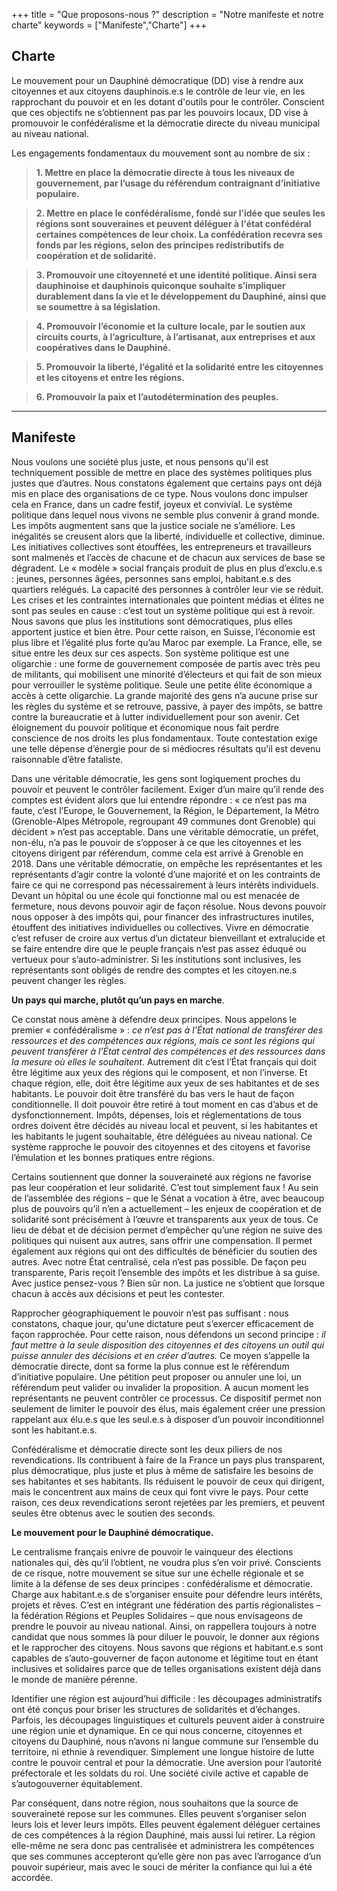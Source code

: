 +++ title = "Que proposons-nous ?" description = "Notre manifeste et notre
charte" keywords = ["Manifeste","Charte"] +++

## Charte

Le mouvement pour un Dauphiné démocratique (DD) vise à rendre aux citoyennes et
aux citoyens dauphinois.e.s le contrôle de leur vie, en les rapprochant du
pouvoir et en les dotant d'outils pour le contrôler. Conscient que ces objectifs
ne s’obtiennent pas par les pouvoirs locaux, DD vise à promouvoir le
confédéralisme et la démocratie directe du niveau municipal au niveau national.

Les engagements fondamentaux du mouvement sont au nombre de six :

> **1. Mettre en place la démocratie directe à tous les niveaux de gouvernement,
> par l’usage du référendum contraignant d’initiative populaire.**

> **2. Mettre en place le confédéralisme, fondé sur l’idée que seules les
> régions sont souveraines et peuvent déléguer à l'état confédéral certaines
> compétences de leur choix. La confédération recevra ses fonds par les régions,
> selon des principes redistributifs de coopération et de solidarité.**

> **3. Promouvoir une citoyenneté et une identité politique. Ainsi sera
> dauphinoise et dauphinois quiconque souhaite s’impliquer durablement dans la
> vie et le développement du Dauphiné, ainsi que se soumettre à sa
> législation.**

> **4. Promouvoir l’économie et la culture locale, par le soutien aux circuits
> courts, à l’agriculture, à l’artisanat, aux entreprises et aux coopératives
> dans le Dauphiné.**

> **5. Promouvoir la liberté, l’égalité et la solidarité entre les citoyennes et
> les citoyens et entre les régions.**

> **6. Promouvoir la paix et l’autodétermination des peuples.**

---

## Manifeste

Nous voulons une société plus juste, et nous pensons qu'il est techniquement
possible de mettre en place des systèmes politiques plus justes que d’autres.
Nous constatons également que certains pays ont déjà mis en place des
organisations de ce type. Nous voulons donc impulser cela en France, dans un
cadre festif, joyeux et convivial. Le système politique dans lequel nous vivons
ne semble plus convenir à grand monde. Les impôts augmentent sans que la justice
sociale ne s’améliore. Les inégalités se creusent alors que la liberté,
individuelle et collective, diminue. Les initiatives collectives sont étouffées,
les entrepreneurs et travailleurs sont malmenés et l’accès de chacune et de
chacun aux services de base se dégradent. Le « modèle » social français produit
de plus en plus d’exclu.e.s : jeunes, personnes âgées, personnes sans emploi,
habitant.e.s des quartiers relégués. La capacité des personnes à contrôler leur
vie se réduit. Les crises et les contraintes internationales que pointent médias
et élites ne sont pas seules en cause : c’est tout un système politique qui est
à revoir. Nous savons que plus les institutions sont démocratiques, plus elles
apportent justice et bien être. Pour cette raison, en Suisse, l’économie est
plus libre et l’égalité plus forte qu’au Maroc par exemple. La France, elle, se
situe entre les deux sur ces aspects. Son système politique est une oligarchie :
une forme de gouvernement composée de partis avec très peu de militants, qui
mobilisent une minorité d’électeurs et qui fait de son mieux pour verrouiller le
système politique. Seule une petite élite économique a accès à cette oligarchie.
La grande majorité des gens n’a aucune prise sur les règles du système et se
retrouve, passive, à payer des impôts, se battre contre la bureaucratie et à
lutter individuellement pour son avenir. Cet éloignement du pouvoir politique
et économique nous fait perdre conscience de nos droits les plus fondamentaux.
Toute contestation exige une telle dépense d’énergie pour de si médiocres
résultats qu’il est devenu raisonnable d’être fataliste.

Dans une véritable démocratie, les gens sont logiquement proches du pouvoir et
peuvent le contrôler facilement. Exiger d’un maire qu’il rende des comptes est
évident alors que lui entendre répondre : « ce n’est pas ma faute, c’est
l’Europe, le Gouvernement, la Région, le Département, la Métro (Grenoble-Alpes
Métropole, regroupant 49 communes dont Grenoble) qui décident » n’est pas
acceptable. Dans une véritable démocratie, un préfet, non-élu, n’a pas le
pouvoir de s’opposer à ce que les citoyennes et les citoyens dirigent par
référendum, comme cela est arrivé à Grenoble en 2018. Dans une véritable
démocratie, on empêche les représentantes et les représentants d’agir contre la
volonté d’une majorité et on les contraints de faire ce qui ne correspond pas
nécessairement à leurs intérêts individuels. Devant un hôpital ou une école qui
fonctionne mal ou est menacée de fermeture, nous devons pouvoir agir de façon
résolue. Nous devons pouvoir nous opposer à des impôts qui, pour financer des
infrastructures inutiles, étouffent des initiatives individuelles ou
collectives. Vivre en démocratie c’est refuser de croire aux vertus d’un
dictateur bienveillant et extralucide et se faire entendre dire que le peuple
français n’est pas assez éduqué ou vertueux pour s’auto-administrer. Si les
institutions sont inclusives, les représentants sont obligés de rendre des
comptes et les citoyen.ne.s peuvent changer les règles.


**Un pays qui marche, plutôt qu’un pays en marche**.

Ce constat nous amène à défendre deux principes. Nous appelons le premier «
confédéralisme » : *ce n’est pas à l’État national de transférer des ressources
et des compétences aux régions, mais ce sont les régions qui peuvent transférer
à l’État central des compétences et des ressources dans la mesure où elles le
souhaitent*. Autrement dit c’est l’État français qui doit être légitime aux yeux
des régions qui le composent, et non l’inverse. Et chaque région, elle, doit
être légitime aux yeux de ses habitantes et de ses habitants. Le pouvoir doit
être transféré du bas vers le haut de façon conditionnelle. Il doit pouvoir être
retiré à tout moment en cas d’abus et de dysfonctionnement. Impôts, dépenses,
lois et réglementations de tous ordres doivent être décidés au niveau local et
peuvent, si les habitantes et les habitants le jugent souhaitable, être
déléguées au niveau national. Ce système rapproche le pouvoir des citoyennes et
des citoyens et favorise l’émulation et les bonnes pratiques entre régions.

Certains soutiennent que donner la souveraineté aux régions ne favorise pas leur
coopération et leur solidarité. C’est tout simplement faux ! Au sein de
l’assemblée des régions – que le Sénat a vocation à être, avec beaucoup plus de
pouvoirs qu’il n’en a actuellement – les enjeux de coopération et de solidarité
sont précisément à l’œuvre et transparents aux yeux de tous. Ce lieu de débat et
de décision permet d’empêcher qu’une région ne suive des politiques qui nuisent
aux autres, sans offrir une compensation. Il permet également aux régions qui
ont des difficultés de bénéficier du soutien des autres. Avec notre État
centralisé, cela n’est pas possible. De façon peu transparente, Paris reçoit
l’ensemble des impôts et les distribue à sa guise. Avec justice pensez-vous ?
Bien sûr non. La justice ne s’obtient que lorsque chacun à accès aux décisions
et peut les contester.

Rapprocher géographiquement le pouvoir n’est pas suffisant : nous constatons,
chaque jour, qu'une dictature peut s’exercer efficacement de façon rapprochée.
Pour cette raison, nous défendons un second principe : *il faut mettre à la
seule disposition des citoyennes et des citoyens un outil qui puisse annuler des
décisions et en créer d’autres.* Ce moyen s’appelle la démocratie directe, dont
sa forme la plus connue est le référendum d’initiative populaire. Une pétition
peut proposer ou annuler une loi, un référendum peut valider ou invalider la
proposition. A aucun moment les représentants ne peuvent contrôler ce processus.
Ce dispositif permet non seulement de limiter le pouvoir des élus, mais
également créer une pression rappelant aux élu.e.s que les seul.e.s à disposer
d’un pouvoir inconditionnel sont les habitant.e.s.

Confédéralisme et démocratie directe sont les deux piliers de nos
revendications. Ils contribuent à faire de la France un pays plus transparent,
plus démocratique, plus juste et plus à même de satisfaire les besoins de ses
habitantes et ses habitants. Ils réduisent le pouvoir de ceux qui dirigent, mais
le concentrent aux mains de ceux qui font vivre le pays. Pour cette raison, ces
deux revendications seront rejetées par les premiers, et peuvent seules être
obtenus avec le soutien des seconds.

**Le mouvement pour le Dauphiné démocratique.**

Le centralisme français enivre de pouvoir le vainqueur des élections nationales
qui, dès qu’il l’obtient, ne voudra plus s’en voir privé. Conscients de ce
risque, notre mouvement se situe sur une échelle régionale et se limite à la
défense de ses deux principes : confédéralisme et démocratie. Charge aux
habitant.e.s de s’organiser ensuite pour défendre leurs intérêts, projets et
rêves. C’est en intégrant une fédération des partis régionalistes – la
fédération Régions et Peuples Solidaires – que nous envisageons de prendre le
pouvoir au niveau national. Ainsi, on rappellera toujours à notre candidat que
nous sommes là pour diluer le pouvoir, le donner aux régions et le rapprocher
des citoyens. Nous savons que régions et habitant.e.s sont capables de
s’auto-gouverner de façon autonome et légitime tout en étant inclusives et
solidaires parce que de telles organisations existent déjà dans le monde de
manière pérenne.

Identifier une région est aujourd’hui difficile : les découpages administratifs
ont été conçus pour briser les structures de solidarités et d’échanges. Parfois,
les découpages linguistiques et culturels peuvent aider à construire une région
unie et dynamique. En ce qui nous concerne, citoyennes et citoyens du Dauphiné,
nous n’avons ni langue commune sur l’ensemble du territoire, ni ethnie à
revendiquer. Simplement une longue histoire de lutte contre le pouvoir central
et pour la démocratie. Une aversion pour l’autorité préfectorale et les soldats
du roi. Une société civile active et capable de s’autogouverner équitablement. 

Par conséquent, dans notre région, nous souhaitons que la source de souveraineté
repose sur les communes. Elles peuvent s’organiser selon leurs lois et lever
leurs impôts. Elles peuvent également déléguer certaines de ces compétences à la
région Dauphiné, mais aussi lui retirer. La région elle-même ne sera donc pas
centralisée et administrera les compétences que ses communes accepteront qu’elle
gère non pas avec l’arrogance d’un pouvoir supérieur, mais avec le souci de
mériter la confiance qui lui a été accordée.
